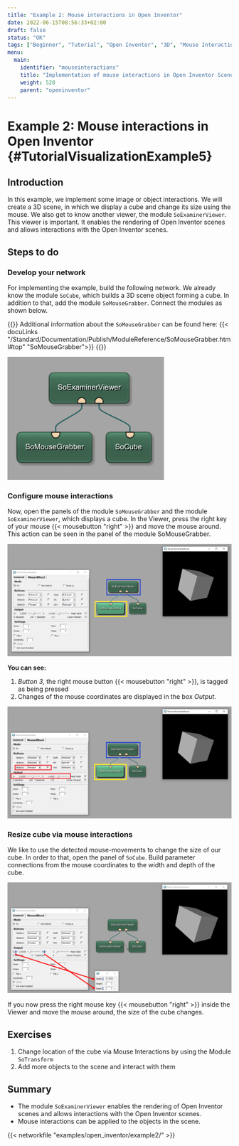```yaml
---
title: "Example 2: Mouse interactions in Open Inventor"
date: 2022-06-15T08:56:33+02:00
draft: false
status: "OK"
tags: ["Beginner", "Tutorial", "Open Inventor", "3D", "Mouse Interactions"]
menu: 
  main:
    identifier: "mouseinteractions"
    title: "Implementation of mouse interactions in Open Inventor Scenes"
    weight: 520
    parent: "openinventor"
---
```

# Example 2: Mouse interactions in Open Inventor {#TutorialVisualizationExample5}
## Introduction
In this example, we implement some image or object interactions. We will create a 3D scene, in which we display a cube and change its size using the mouse. We also get to know another viewer, the module `SoExaminerViewer`. This viewer is important. It enables the rendering of Open Inventor scenes and allows interactions with the Open Inventor scenes.

## Steps to do
### Develop your network
For implementing the example, build the following network. We already know the module `SoCube`, which builds a 3D scene object forming a cube. In addition to that, add the module `SoMouseGrabber`. Connect the modules as shown below.

{{<alert class="info" caption="Extra Infos">}}
Additional information about the `SoMouseGrabber` can be found here: {{< docuLinks "/Standard/Documentation/Publish/ModuleReference/SoMouseGrabber.html#top" "SoMouseGrabber">}}
{{</alert>}}

[//]: <> (MVL-653)

![SoMouseGrabber](/images/tutorials/openinventor/V5_01.png "SoMouseGrabber")
### Configure mouse interactions
Now, open the panels of the module `SoMouseGrabber` and the module `SoExaminerViewer`, which displays a cube. In the Viewer, press the right key of your mouse {{< mousebutton "right" >}} and move the mouse around. This action can be seen in the panel of the module SoMouseGrabber.

![SoMouseGrabber](/images/tutorials/openinventor/V5_02.png "SoMouseGrabber")

**You can see:**
1. *Button 3*, the right mouse button {{< mousebutton "right" >}}, is tagged as being pressed
2. Changes of the mouse coordinates are displayed in the box *Output*.

![Mouse Interactions](/images/tutorials/openinventor/V5_03.png "Mouse Interactions")

### Resize cube via mouse interactions

We like to use the detected mouse-movements to change the size of our cube. In order to that, open the panel of `SoCube`. Build parameter connections from the mouse coordinates to the width and depth of the cube.

![Change Cube size by Mouse Events](/images/tutorials/openinventor/V5_04.png "Change Cube size by Mouse Events")

If you now press the right mouse key {{< mousebutton "right" >}} inside the Viewer and move the mouse around, the size of the cube changes.

## Exercises
1. Change location of the cube via Mouse Interactions by using the Module `SoTransform`
1. Add more objects to the scene and interact with them

## Summary
* The module `SoExaminerViewer` enables the rendering of Open Inventor scenes and allows interactions with the Open Inventor scenes.
* Mouse interactions can be applied to the objects in the scene.

{{< networkfile "examples/open_inventor/example2/" >}}

